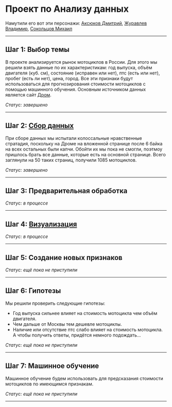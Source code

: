# Проект по Анализу данных

Намутили его вот эти персонажи: [Аксюков Дмитрий](https://t.me/AxDm4), [Журавлев Владимир](https://t.me/zhuravlevvk), [Сокольцов Михаил](https://t.me/Socolec)

---

## Шаг 1: Выбор темы

В проекте анализируется рынок мотоциклов в России. Для этого мы решили взять данные по их характеристикам: год выпуска, объём двигателя (куб. см), состояние (исправен или нет), птс (есть или нет), пробег (есть ли нет), цена, город. Все эти признаки будут использоваться для прогнозирования стоимости мотоциклов с помощью машинного обучения. Основным источником данных является сайт [Дром](https://moto.drom.ru/sale/). 

*Статус: завершено*

---

## Шаг 2: [Сбор данных](https://github.com/VKZhuravlev/ANDANPROJECT2024/blob/main/Сбор%20данных.ipynb)

При сборе данных мы испытали колоссальные нравственные стратадия, поскольку на Дроме на вложенной странице после 6 байка на всех остальных были капчи. Обойти их мы пока не смогли, поэтмоу пришлось брать все данные, которые есть на основной странице. Всего заглянули на 50 таких страниц, получили 1085 мотоциклов.

*Статус: завершено*

---

## Шаг 3: Предварительная обработка

*Статус: в процессе*

---

## Шаг 4: [Визуализация](https://github.com/VKZhuravlev/ANDANPROJECT2024/blob/main/Визуализация.ipynb)

*Статус: в процессе*

---

## Шаг 5: Создание новых признаков

*Статус: ещё пока не приступили* 

---

## Шаг 6: Гипотезы

Мы решили проверить следующие гипотезы:
- Год выпуска сильнее влияет на стоимость мотоцикла чем объём двигателя.
- Чем дальше от Москвы тем дешевле мотоциклы.
- Наличие или отсутствие птс слабо влияет на стоимость мотоцикла.
А чтобы получить ответы, придётся немного подождать...

*Статус: ещё пока не приступили* 

---

## Шаг 7: Машинное обучение

Машинное обучение будем использовать для предсказания стоимости мотоциклов по имеющимся признакам.

*Статус: ещё пока не приступили* 

---

